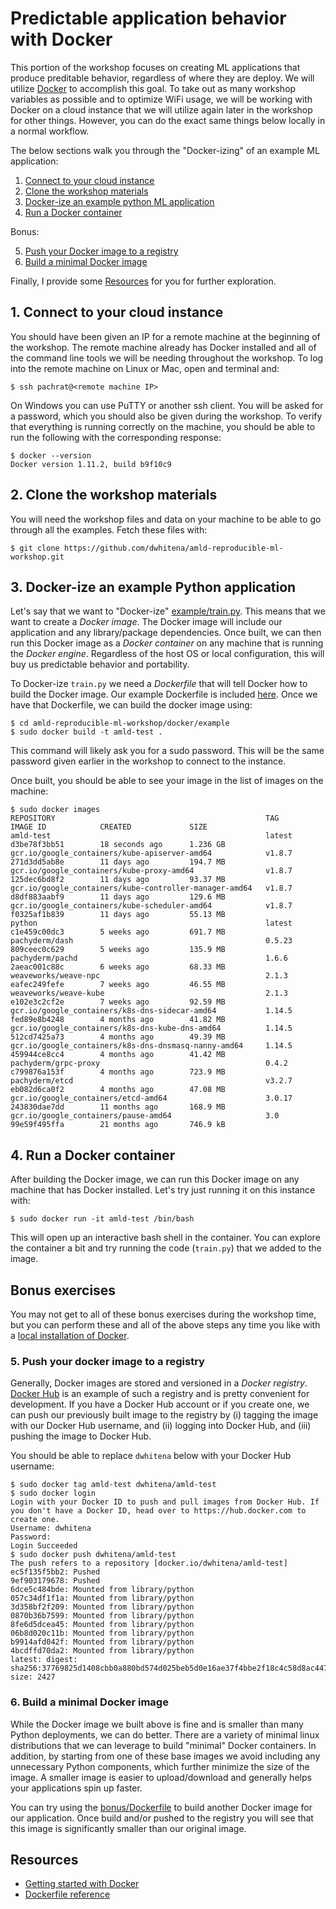 # Predictable application behavior with Docker

This portion of the workshop focuses on creating ML applications that produce preditable behavior, regardless of where they are deploy. We will utilize [Docker](https://www.docker.com/) to accomplish this goal. To take out as many workshop variables as possible and to optimize WiFi usage, we will be working with Docker on a cloud instance that we will utilize again later in the workshop for other things. However, you can do the exact same things below locally in a normal workflow.

The below sections walk you through the "Docker-izing" of an example ML application:

1. [Connect to your cloud instance](README.md#1-connect-to-your-cloud-instance)
2. [Clone the workshop materials](README.md#2-clone-the-workshop-materials)
3. [Docker-ize an example python ML application](README.md#3-docker-ize-an-example-python-application)
4. [Run a Docker container](README.md#4-run-a-docker-container)

Bonus:

5. [Push your Docker image to a registry](README.md#5-push-your-docker-image-to-a-registry)
6. [Build a minimal Docker image](README.md#6-build-a-minimal-docker-image)

Finally, I provide some [Resources](README.md#resources) for you for further exploration.

## 1. Connect to your cloud instance  

You should have been given an IP for a remote machine at the beginning of the workshop.  The remote machine already has Docker installed and all of the command line tools we will be needing throughout the workshop.  To log into the remote machine on Linux or Mac, open and terminal and:

```
$ ssh pachrat@<remote machine IP>
```

On Windows you can use PuTTY or another ssh client.  You will be asked for a password, which you should also be given during the workshop.  To verify that everything is running correctly on the machine, you should be able to run the following with the corresponding response:

```
$ docker --version
Docker version 1.11.2, build b9f10c9
```

## 2. Clone the workshop materials

You will need the workshop files and data on your machine to be able to go through all the examples. Fetch these files with:

```
$ git clone https://github.com/dwhitena/amld-reproducible-ml-workshop.git
```

## 3. Docker-ize an example Python application

Let's say that we want to "Docker-ize" [example/train.py](example/train.py). This means that we want to create a *Docker image*. The Docker image will include our application and any library/package dependencies. Once built, we can then run this Docker image as a *Docker container* on any machine that is running the *Docker engine*. Regardless of the host OS or local configuration, this will buy us predictable behavior and portability.

To Docker-ize `train.py` we need a *Dockerfile* that will tell Docker how to build the Docker image. Our example Dockerfile is included [here](example/Dockerfile). Once we have that Dockerfile, we can build the docker image using:

```
$ cd amld-reproducible-ml-workshop/docker/example
$ sudo docker build -t amld-test . 
``` 

This command will likely ask you for a sudo password. This will be the same password given earlier in the workshop to connect to the instance.

Once built, you should be able to see your image in the list of images on the machine:

```
$ sudo docker images
REPOSITORY                                               TAG                 IMAGE ID            CREATED             SIZE
amld-test                                                latest              d3be78f3bb51        18 seconds ago      1.236 GB
gcr.io/google_containers/kube-apiserver-amd64            v1.8.7              271d3dd5ab8e        11 days ago         194.7 MB
gcr.io/google_containers/kube-proxy-amd64                v1.8.7              125dec6bd8f2        11 days ago         93.37 MB
gcr.io/google_containers/kube-controller-manager-amd64   v1.8.7              d8df883aabf9        11 days ago         129.6 MB
gcr.io/google_containers/kube-scheduler-amd64            v1.8.7              f0325af1b839        11 days ago         55.13 MB
python                                                   latest              c1e459c00dc3        5 weeks ago         691.7 MB
pachyderm/dash                                           0.5.23              809ceec0c629        5 weeks ago         135.9 MB
pachyderm/pachd                                          1.6.6               2aeac001c88c        6 weeks ago         68.33 MB
weaveworks/weave-npc                                     2.1.3               eafec249fefe        7 weeks ago         46.55 MB
weaveworks/weave-kube                                    2.1.3               e102e3c2cf2e        7 weeks ago         92.59 MB
gcr.io/google_containers/k8s-dns-sidecar-amd64           1.14.5              fed89e8b4248        4 months ago        41.82 MB
gcr.io/google_containers/k8s-dns-kube-dns-amd64          1.14.5              512cd7425a73        4 months ago        49.39 MB
gcr.io/google_containers/k8s-dns-dnsmasq-nanny-amd64     1.14.5              459944ce8cc4        4 months ago        41.42 MB
pachyderm/grpc-proxy                                     0.4.2               c799876a153f        4 months ago        723.9 MB
pachyderm/etcd                                           v3.2.7              eb082d6ca0f2        4 months ago        47.08 MB
gcr.io/google_containers/etcd-amd64                      3.0.17              243830dae7dd        11 months ago       168.9 MB
gcr.io/google_containers/pause-amd64                     3.0                 99e59f495ffa        21 months ago       746.9 kB
```

## 4. Run a Docker container

After building the Docker image, we can run this Docker image on any machine that has Docker installed. Let's try just running it on this instance with:

```
$ sudo docker run -it amld-test /bin/bash
```

This will open up an interactive bash shell in the container. You can explore the container a bit and try running the code (`train.py`) that we added to the image.

## Bonus exercises

You may not get to all of these bonus exercises during the workshop time, but you can perform these and all of the above steps any time you like with a [local installation of Docker](https://www.docker.com/community-edition). 

### 5. Push your docker image to a registry

Generally, Docker images are stored and versioned in a *Docker registry*. [Docker Hub](https://hub.docker.com/) is an example of such a registry and is pretty convenient for development. If you have a Docker Hub account or if you create one, we can push our previously built image to the registry by (i) tagging the image with our Docker Hub username, and (ii) logging into Docker Hub, and (iii) pushing the image to Docker Hub.

You should be able to replace `dwhitena` below with your Docker Hub username:

```
$ sudo docker tag amld-test dwhitena/amld-test
$ sudo docker login
Login with your Docker ID to push and pull images from Docker Hub. If you don't have a Docker ID, head over to https://hub.docker.com to create one.
Username: dwhitena
Password:
Login Succeeded
$ sudo docker push dwhitena/amld-test
The push refers to a repository [docker.io/dwhitena/amld-test]
ec5f135f5bb2: Pushed
9ef903179678: Pushed
6dce5c484bde: Mounted from library/python
057c34df1f1a: Mounted from library/python
3d358bf2f209: Mounted from library/python
0870b36b7599: Mounted from library/python
8fe6d5dcea45: Mounted from library/python
06b8d020c11b: Mounted from library/python
b9914afd042f: Mounted from library/python
4bcdffd70da2: Mounted from library/python
latest: digest: sha256:37769825d1408cbb0a880bd574d025beb5d0e16ae37f4bbe2f18c4c58d8ac447 size: 2427
```

### 6. Build a minimal Docker image 

While the Docker image we built above is fine and is smaller than many Python deployments, we can do better. There are a variety of minimal linux distributions that we can leverage to build "minimal" Docker containers. In addition, by starting from one of these base images we avoid including any unnecessary Python components, which further minimize the size of the image. A smaller image is easier to upload/download and generally helps your applications spin up faster.

You can try using the [bonus/Dockerfile](bonus/Dockerfile) to build another Docker image for our application. Once build and/or pushed to the registry you will see that this image is significantly smaller than our original image.

## Resources

- [Getting started with Docker](https://docs.docker.com/get-started/)
- [Dockerfile reference](https://docs.docker.com/engine/reference/builder/)
